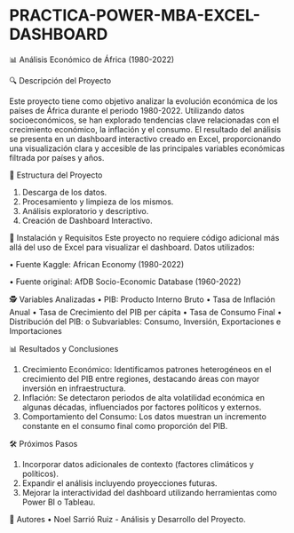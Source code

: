 # PRACTICA-POWER-MBA-EXCEL-DASHBOARD

📊 Análisis Económico de África (1980-2022)

🔍 Descripción del Proyecto

Este proyecto tiene como objetivo analizar la evolución económica de los países de África durante el periodo 1980-2022. Utilizando datos socioeconómicos, se han explorado tendencias clave relacionadas con el crecimiento económico, la inflación y el consumo.
El resultado del análisis se presenta en un dashboard interactivo creado en Excel, proporcionando una visualización clara y accesible de las principales variables económicas filtrada por países y años.

📂 Estructura del Proyecto
1.	Descarga de los datos.
2.	Procesamiento y limpieza de los mismos.
3.	Análisis exploratorio y descriptivo.
4.	Creación de Dashboard Interactivo.

🔧 Instalación y Requisitos
Este proyecto no requiere código adicional más allá del uso de Excel para visualizar el dashboard.
Datos utilizados:

  •	Fuente Kaggle: African Economy (1980-2022)

  •	Fuente original: AfDB Socio-Economic Database (1960-2022)


🕵️ Variables Analizadas
•	PIB: Producto Interno Bruto 
•	Tasa de Inflación Anual
•	Tasa de Crecimiento del PIB per cápita
•	Tasa de Consumo Final 
•	Distribución del PIB:
o	Subvariables: Consumo, Inversión, Exportaciones e Importaciones

📊 Resultados y Conclusiones
1.	Crecimiento Económico: Identificamos patrones heterogéneos en el crecimiento del PIB entre regiones, destacando áreas con mayor inversión en infraestructura.
2.	Inflación: Se detectaron periodos de alta volatilidad económica en algunas décadas, influenciados por factores políticos y externos.
3.	Comportamiento del Consumo: Los datos muestran un incremento constante en el consumo final como proporción del PIB.

🛠️ Próximos Pasos
1.	Incorporar datos adicionales de contexto (factores climáticos y políticos).
2.	Expandir el análisis incluyendo proyecciones futuras.
3.	Mejorar la interactividad del dashboard utilizando herramientas como Power BI o Tableau.

👤 Autores
•	Noel Sarrió Ruiz - Análisis y Desarrollo del Proyecto.
